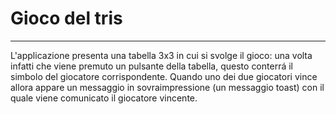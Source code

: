 # Gioco del tris
***
L'applicazione presenta una tabella 3x3 in cui si svolge il gioco: una volta infatti che viene premuto un pulsante della tabella, questo conterrá il simbolo del giocatore corrispondente.
Quando uno dei due giocatori vince allora appare un messaggio in sovraimpressione (un messaggio toast) con il quale viene comunicato il giocatore vincente.